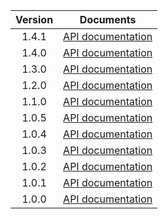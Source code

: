 | Version | Documents |
|:---:|---|
| 1.4.1 | [API documentation](1.4.1) |
| 1.4.0 | [API documentation](1.4.0) |
| 1.3.0 | [API documentation](1.3.0) |
| 1.2.0 | [API documentation](1.2.0) |
| 1.1.0 | [API documentation](1.1.0) |
| 1.0.5 | [API documentation](1.0.5) |
| 1.0.4 | [API documentation](1.0.4) |
| 1.0.3 | [API documentation](1.0.3) |
| 1.0.2 | [API documentation](1.0.2) |
| 1.0.1 | [API documentation](1.0.1) |
| 1.0.0 | [API documentation](1.0.0) |
